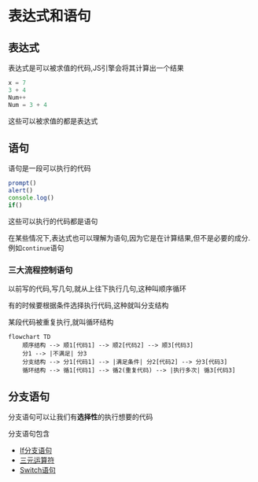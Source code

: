 # 表达式和语句

## 表达式

表达式是可以被求值的代码,JS引擎会将其计算出一个结果

```js
x = 7
3 + 4
Num++
Num = 3 + 4
```

这些可以被求值的都是表达式

## 语句

语句是一段可以执行的代码

```js
prompt()
alert()
console.log()
if()
```

这些可以执行的代码都是语句

在某些情况下,表达式也可以理解为语句,因为它是在计算结果,但不是必要的成分.例如`continue`语句

### 三大流程控制语句

以前写的代码,写几句,就从上往下执行几句,这种叫顺序循环

有的时候要根据条件选择执行代码,这种就叫分支结构

某段代码被重复执行,就叫循环结构

```mermaid
flowchart TD
    顺序结构 --> 顺1[代码1] --> 顺2[代码2] --> 顺3[代码3]
    分1 --> |不满足| 分3
    分支结构 --> 分1[代码1] --> |满足条件| 分2[代码2] --> 分3[代码3]
    循环结构 --> 循1[代码1] --> 循2(重复代码) --> |执行多次| 循3[代码3]
```

## 分支语句

分支语句可以让我们有**选择性**的执行想要的代码

分支语句包含

* [If分支语句](If语句.md)
* [三元运算符](三元运算符.md)
* [Switch语句](Switch语句.md)
